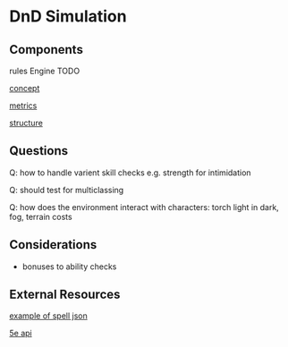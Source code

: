 # DnD Simulation

## Components
rules Engine TODO

[concept](./resources/concept.md)

[metrics](./resources/metrics.md)

[structure](./resources/structure.md)



## Questions
Q: how to handle varient skill checks e.g. strength for intimidation

Q: should test for multiclassing

Q: how does the environment interact with characters: torch light in dark, fog, terrain costs

## Considerations
- bonuses to ability checks


## External Resources
[example of spell json](https://github.com/eepMoody/open5e/blob/master/data/spells/spells.json)

[5e api](http://www.dnd5eapi.co/)